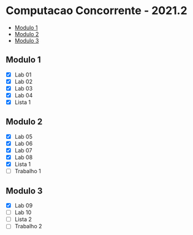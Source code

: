 # Computacao Concorrente - 2021.2
* [Modulo 1](#modulo-1)
* [Modulo 2](#modulo-2)
* [Modulo 3](#modulo-3)

## Modulo 1
- [x] Lab 01
- [x] Lab 02
- [x] Lab 03
- [x] Lab 04
- [x] Lista 1

## Modulo 2
- [x] Lab 05
- [x] Lab 06
- [x] Lab 07
- [x] Lab 08
- [x] Lista 1
- [ ] Trabalho 1

## Modulo 3
- [x] Lab 09
- [ ] Lab 10
- [ ] Lista 2
- [ ] Trabalho 2
